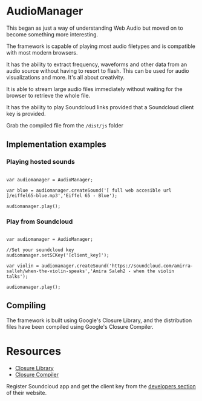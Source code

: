# AudioManager

This began as just a way of understanding Web Audio but moved on to become something more interesting.

The framework is capable of playing most audio filetypes and is compatible with most modern browsers.

It has the ability to extract frequency, waveforms and other data from an audio source without having to resort to flash. This can be used for audio visualizations and more. It's all about creativity.

It is able to stream large audio files immediately without waiting for the browser to retrieve the whole file.

It has the ability to play Soundcloud links provided that a Soundcloud client key is provided.

Grab the compiled file from the ` /dist/js ` folder

## Implementation examples

### Playing hosted sounds

```

var audiomanager = AudioManager;

var blue = audiomanager.createSound('[ full web accesible url ]/eiffel65-blue.mp3','Eiffel 65 - Blue');

audiomanager.play();

```

### Play from Soundcloud

```

var audiomanager = AudioManager;

//Set your soundcloud key
audiomanager.setSCKey('[client_key]');

var violin = audiomanager.createSound('https://soundcloud.com/amirra-salleh/when-the-violin-speaks','Amira Saleh2 - when the violin talks');

audiomanager.play();

```

## Compiling

The framework is built using Google's Closure Library, and the distribution files have been compiled using Google's Closure Compiler.

# Resources

- [Closure Library](https://developers.google.com/closure/library/)
- [Closure Compiler](https://developers.google.com/closure/compiler/)

Register Soundcloud app and get the client key from the [developers section](https://developers.soundcloud.com/) of their website.






